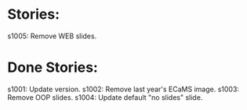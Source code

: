 # Stories:
s1005: Remove WEB slides.

# Done Stories:
s1001: Update version.
s1002: Remove last year's ECaMS image.
s1003: Remove OOP slides.
s1004: Update default "no slides" slide. 